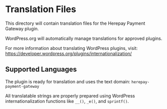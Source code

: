 # Translation Files

This directory will contain translation files for the Herepay Payment Gateway plugin.

WordPress.org will automatically manage translations for approved plugins.

For more information about translating WordPress plugins, visit:
https://developer.wordpress.org/plugins/internationalization/

## Supported Languages

The plugin is ready for translation and uses the text domain: `herepay-payment-gateway`

All translatable strings are properly prepared using WordPress internationalization functions like `__()`, `_e()`, and `sprintf()`.
